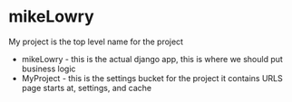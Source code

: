 # mikeLowry

My project is the top level name for the project
- mikeLowry - this is the actual django app, this is where we should put business logic
- MyProject - this is the settings bucket for the project it contains URLS page starts at, settings, and cache
  
  	
